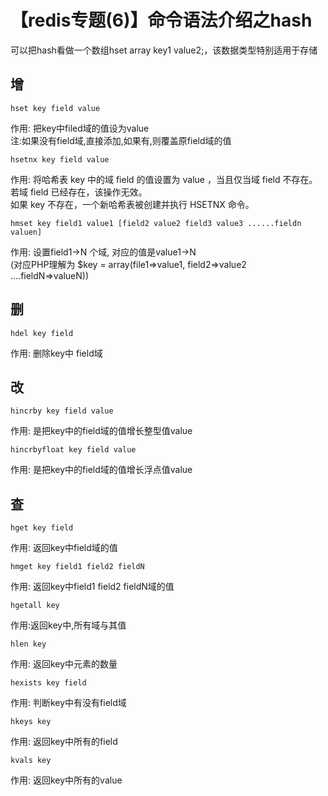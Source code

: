 # 【redis专题(6)】命令语法介绍之hash


可以把hash看做一个数组hset array key1 value2;，该数据类型特别适用于存储 

## 增

    hset key field value
    

作用: 把key中filed域的值设为value   
注:如果没有field域,直接添加,如果有,则覆盖原field域的值

    hsetnx key field value
    

作用: 将哈希表 key 中的域 field 的值设置为 value ，当且仅当域 field 不存在。   
若域 field 已经存在，该操作无效。   
如果 key 不存在，一个新哈希表被创建并执行 HSETNX 命令。

    hmset key field1 value1 [field2 value2 field3 value3 ......fieldn valuen]
    

作用: 设置field1->N 个域, 对应的值是value1->N   
(对应PHP理解为 $key = array(file1=>value1, field2=>value2 ....fieldN=>valueN))

## 删

    hdel key field
    

作用: 删除key中 field域

## 改

    hincrby key field value
    

作用: 是把key中的field域的值增长整型值value

    hincrbyfloat key field value
    

作用: 是把key中的field域的值增长浮点值value

## 查

    hget key field
    

作用: 返回key中field域的值

    hmget key field1 field2 fieldN
    

作用: 返回key中field1 field2 fieldN域的值

    hgetall key
    

作用:返回key中,所有域与其值

    hlen key
    

作用: 返回key中元素的数量

    hexists key field
    

作用: 判断key中有没有field域

    hkeys key
    

作用: 返回key中所有的field

    kvals key
    

作用: 返回key中所有的value

